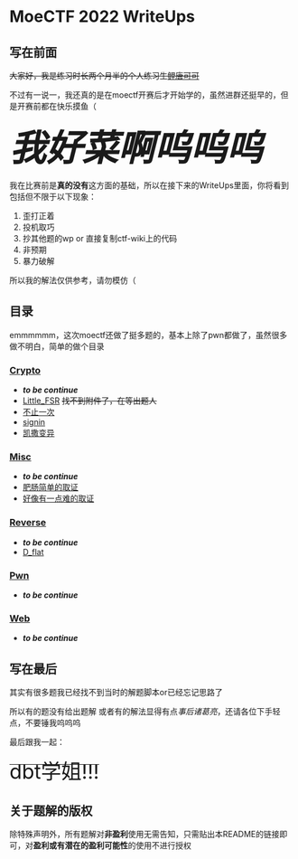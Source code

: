 # MoeCTF 2022 WriteUps

## 写在前面

~~大家好，我是练习时长两个月半的个人练习生[鲤唐可可](https://github.com/ExceptionB)~~

不过有一说一，我还真的是在moectf开赛后才开始学的，虽然进群还挺早的，但是开赛前都在快乐摸鱼（

***<span style="font-size:64px">我好菜啊呜呜呜</span>***

我在比赛前是**真的没有**这方面的基础，所以在接下来的WriteUps里面，你将看到包括但不限于以下现象：

1. 歪打正着
2. 投机取巧
3. 抄其他题的wp or 直接复制ctf-wiki上的代码
4. 非预期
5. 暴力破解

所以我的解法仅供参考，请勿模仿（

## 目录

emmmmmm，这次moectf还做了挺多题的，基本上除了pwn都做了，虽然很多做不明白，简单的做个目录

### [Crypto](./Crypto/)

- ***to be continue***
- [Little_FSR](./Crypto/Little_FSR/) ~~找不到附件了，在等出题人~~
- [不止一次](./Crypto/bzyc/)
- [signin](./Crypto/signin/)
- [凯撒变异](./Crypto/Caesar2/)
  
### [Misc](./Misc/)

- ***to be continue***
- [肥肠简单的取证](./Misc/Forensic_1/)
- [好像有一点难的取证](./Misc/Forensic_2/)

### [Reverse](./Reverse/)

- ***to be continue***
- [D_flat](./Reverse/D_flat/)

### [Pwn](./Pwn/)

- ***to be continue***

### [Web](./Web/)

- ***to be continue***
  
## 写在最后

其实有很多题我已经找不到当时的解题脚本or已经忘记思路了

所以有的题没有给出题解 或者有的解法显得有点*事后诸葛亮*，还请各位下手轻点，不要锤我呜呜呜

最后跟我一起：

~~<span style="font-size:36px">dbt学姐!!!</span>~~

## 关于题解的版权

除特殊声明外，所有题解对**非盈利**使用无需告知，只需贴出本README的链接即可，对**盈利或有潜在的盈利可能性**的使用不进行授权